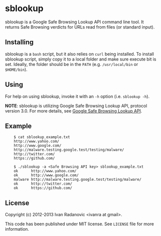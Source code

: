 # sblookup

sblookup is a Google Safe Browsing Lookup API command line tool.
It returns Safe Browsing verdicts for URLs read from files (or standard input).

## Installing

sblookup is a `bash` script, but it also relies on `curl` being installed.
To install sblookup script, simply copy it to a local folder and make sure execute bit is set. Ideally, the folder should be in the `PATH` (e.g. `/usr/local/bin` or `$HOME/bin`). 

## Using

For help on using sblookup, invoke it with an `-h` option (i.e. `sblookup -h`).

**NOTE**: sblookup is utilizing Google Safe Browsing Lookup API, protocol version 3.0. For more details, see [Google Safe Browsing Lookup API](https://developers.google.com/safe-browsing/lookup_guide).

## Example

		$ cat sblookup_example.txt
		http://www.yahoo.com/
		http://www.google.com/
		http://malware.testing.google.test/testing/malware/
		http://twitter.com/
		https://github.com/

		$ ./sblookup -a <Safe Browsing API key> sblookup_example.txt
		ok      http://www.yahoo.com/
		ok      http://www.google.com/
		malware http://malware.testing.google.test/testing/malware/
		ok      http://twitter.com/
		ok      https://github.com/

## License

Copyright (c) 2012-2013 Ivan Radanovic &lt;ivanra at gmail&gt;.

This code has been published under MIT license. See `LICENSE` file for more information.

